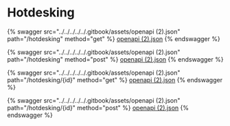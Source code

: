 # Hotdesking

{% swagger src="../../../../../.gitbook/assets/openapi (2).json" path="/hotdesking" method="get" %}
[openapi (2).json](<../../../../../.gitbook/assets/openapi (2).json>)
{% endswagger %}

{% swagger src="../../../../../.gitbook/assets/openapi (2).json" path="/hotdesking" method="post" %}
[openapi (2).json](<../../../../../.gitbook/assets/openapi (2).json>)
{% endswagger %}

{% swagger src="../../../../../.gitbook/assets/openapi (2).json" path="/hotdesking/{id}" method="get" %}
[openapi (2).json](<../../../../../.gitbook/assets/openapi (2).json>)
{% endswagger %}

{% swagger src="../../../../../.gitbook/assets/openapi (2).json" path="/hotdesking/{id}" method="post" %}
[openapi (2).json](<../../../../../.gitbook/assets/openapi (2).json>)
{% endswagger %}
